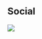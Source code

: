 ## Social
<p>
  <a href="https://youtube.com/@JuanPaz467">
    <img src="https://img.shields.io/youtube/channel/subscribers/UC91U75TS_8k93Gy4udSFslQ?color=%23FF0000&logo=youtube&logoColor=FF0000&style=for-the-badge">
  </a>
</p>
